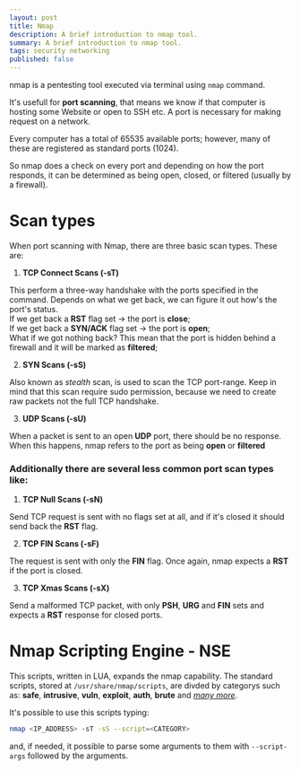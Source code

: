 ```yaml
---
layout: post
title: Nmap
description: A brief introduction to nmap tool. 
summary: A brief introduction to nmap tool. 
tags: security networking
published: false
---
```


nmap is a pentesting tool executed via terminal using `nmap` command.

It's usefull for **port scanning**, that means we know if that computer is hosting some Website or open to SSH etc. A port is necessary for making request on a network.

Every computer has a total of 65535 available ports; however, many of these are registered as standard ports (1024). 

So nmap does a check on every port and depending on how the port responds, it can be determined as being open, closed, or filtered (usually by a firewall).

# Scan types

When port scanning with Nmap, there are three basic scan types. These are:

1.   **TCP Connect Scans (-sT)**

This perform a three-way handshake with the ports specified in the command. Depends on what we get back, we can figure it out how's the port's status. <br>
If we get back a **RST** flag set -> the port is **close**; <br>
If we get back a **SYN/ACK** flag set -> the port is **open**; <br>
What if we got nothing back? This mean that the port is hidden behind a firewall and it will be marked as **filtered**;

2.  **SYN Scans (-sS)**

Also known as *stealth* scan, is used to scan the TCP port-range.
Keep in mind that this scan require sudo permission, because we need to create raw packets not the full TCP handshake.

3.  **UDP Scans (-sU)**

When a packet is sent to an open **UDP** port, there should be no response. When this happens, nmap refers to the port as being **open** or **filtered**


### Additionally there are several less common port scan types like:

1.   **TCP Null Scans (-sN)**

Send TCP request is sent with no flags set at all, and if it's closed it should send back the **RST** flag.

2.   **TCP FIN Scans (-sF)**

The request is sent with only the **FIN** flag. Once again, nmap expects a **RST** if the port is closed.

3.   **TCP Xmas Scans (-sX)**

Send a malformed TCP packet, with only **PSH**, **URG** and **FIN** sets and expects a **RST** response for closed ports.

# Nmap Scripting Engine - NSE

This scripts, written in LUA, expands the nmap capability.
The standard scripts, stored at `/usr/share/nmap/scripts`,  are divded by categorys such as: **safe**, **intrusive**, **vuln**, **exploit**, **auth**, **brute** and *[many more](https://nmap.org/book/nse-usage.html)*.

It's possible to use this scripts typing:

```bash
nmap <IP_ADDRESS> -sT -sS --script=<CATEGORY>
```

and, if needed, it possible to parse some arguments to them with `--script-args` followed by the arguments.

